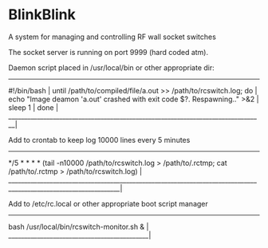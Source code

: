 # BlinkBlink
A system for managing and controlling RF wall socket switches

The socket server is running on port 9999 (hard coded atm).

Daemon script placed in /usr/local/bin or other appropriate dir:
________________________________________________________________________________
#!/bin/bash																		|
until /path/to/compiled/file/a.out >> /path/to/rcswitch.log; do 				|
    echo "Image deamon 'a.out' crashed with exit code $?.  Respawning.." >&2	|
    sleep 1 																	|
done																			|
________________________________________________________________________________|


Add to crontab to keep log 10000 lines every 5 minutes
_________________________________________________________________________________________________________________
*/5 * * * * (tail -n10000 /path/to/rcswitch.log > /path/to/.rctmp; cat /path/to/.rctmp > /path/to/rcswitch.log)  |
_________________________________________________________________________________________________________________|


Add to /etc/rc.local or other appropriate boot script manager
____________________________________________
bash /usr/local/bin/rcswitch-monitor.sh &   |
____________________________________________|